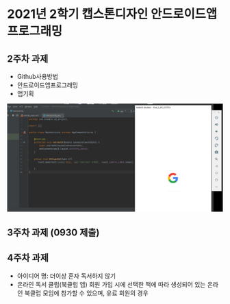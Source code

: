 # 2021년 2학기 캡스톤디자인 안드로이드앱 프로그래밍

## 2주차 과제
- Github사용방법
- 안드로이드앱프로그래밍
- 앱기획

<img width="" height="" src="./png/2ndweek.PNG"></img>

## 3주차 과제 (0930 제출)


## 4주차 과제
 - 아이디어 명: 더이상 혼자 독서하지 않기
 - 온라인 독서 클럽(북클럽 앱)
 회원 가입 시에 선택한 책에 따라 생성되어 있는 온라인 북클럽 모임에 참가할 수 있으며, 유료 회원의 경우
